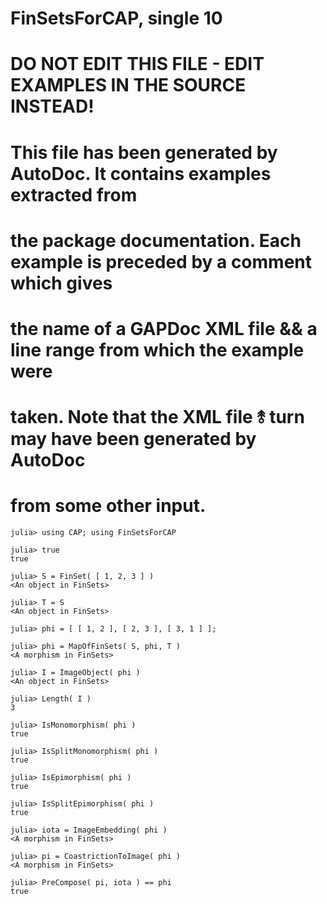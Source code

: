 # FinSetsForCAP, single 10
# DO NOT EDIT THIS FILE - EDIT EXAMPLES IN THE SOURCE INSTEAD!
# This file has been generated by AutoDoc. It contains examples extracted from
# the package documentation. Each example is preceded by a comment which gives
# the name of a GAPDoc XML file && a line range from which the example were
# taken. Note that the XML file ⥉ turn may have been generated by AutoDoc
# from some other input.

```jldoctest
julia> using CAP; using FinSetsForCAP

julia> true
true

julia> S = FinSet( [ 1, 2, 3 ] )
<An object in FinSets>

julia> T = S
<An object in FinSets>

julia> phi = [ [ 1, 2 ], [ 2, 3 ], [ 3, 1 ] ];

julia> phi = MapOfFinSets( S, phi, T )
<A morphism in FinSets>

julia> I = ImageObject( phi )
<An object in FinSets>

julia> Length( I )
3

julia> IsMonomorphism( phi )
true

julia> IsSplitMonomorphism( phi )
true

julia> IsEpimorphism( phi )
true

julia> IsSplitEpimorphism( phi )
true

julia> iota = ImageEmbedding( phi )
<A morphism in FinSets>

julia> pi = CoastrictionToImage( phi )
<A morphism in FinSets>

julia> PreCompose( pi, iota ) == phi
true

```
